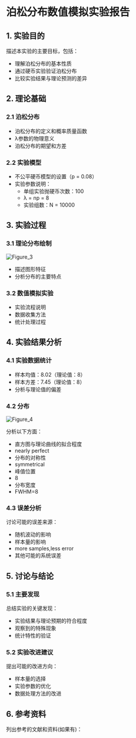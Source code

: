 # 泊松分布数值模拟实验报告

## 1. 实验目的
描述本实验的主要目标，包括：
- 理解泊松分布的基本性质
- 通过硬币实验验证泊松分布
- 比较实验结果与理论预测的差异

## 2. 理论基础

### 2.1 泊松分布
- 泊松分布的定义和概率质量函数
- λ参数的物理意义
- 泊松分布的期望和方差

### 2.2 实验模型
- 不公平硬币模型的设置（p = 0.08）
- 实验参数说明：
  - 单组实验抛硬币次数：100
  - λ = np = 8
  - 实验组数：N = 10000

## 3. 实验过程

### 3.1 理论分布绘制
![Figure_3](https://github.com/user-attachments/assets/ba8058fd-8c2d-44a5-ba69-beca99bce9df)

- 描述图形特征
- 分析分布的主要特点

### 3.2 数值模拟实验
- 实验流程说明
- 数据收集方法
- 统计处理过程

## 4. 实验结果分析

### 4.1 实验数据统计
- 样本均值：8.02（理论值：8）
- 样本方差：7.45（理论值：8）
- 分析与理论值的偏差

### 4.2 分布
![Figure_4](https://github.com/user-attachments/assets/8a261859-5d24-45a5-af6c-84193ad14d62)


分析以下方面：
- 直方图与理论曲线的拟合程度
- nearly perfect
- 分布的对称性
- symmetrical
- 峰值位置
- 8
- 分布宽度
- FWHM=8

### 4.3 误差分析
讨论可能的误差来源：
- 随机波动的影响
- 样本量的影响
- more samples,less error
- 其他可能的系统误差

## 5. 讨论与结论

### 5.1 主要发现
总结实验的关键发现：
- 实验结果与理论预期的符合程度
- 观察到的特殊现象
- 统计特性的验证

### 5.2 实验改进建议
提出可能的改进方向：
- 样本量的选择
- 实验参数的优化
- 数据处理方法的改进

## 6. 参考资料
列出参考的文献和资料(如果有)：


